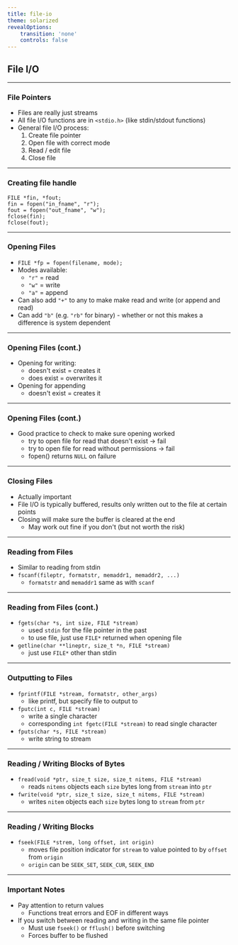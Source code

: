 ```yaml
---
title: file-io
theme: solarized
revealOptions:
    transition: 'none'
    controls: false
---
```


## File I/O

---

### File Pointers

* Files are really just streams
* All file I/O functions are in `<stdio.h>` (like stdin/stdout functions)
* General file I/O process:
    1. Create file pointer
    2. Open file with correct mode
    3. Read / edit file
    4. Close file

---

### Creating file handle

```
FILE *fin, *fout;
fin = fopen("in_fname", "r");
fout = fopen("out_fname", "w");
fclose(fin);
fclose(fout);
```

---

### Opening Files

* `FILE *fp = fopen(filename, mode);`
* Modes available:
    * `"r"` = read
    * `"w"` = write
    * `"a"` = append
* Can also add `"+"` to any to make make read and write (or append and read)
* Can add `"b"` (e.g. `"rb"` for binary) - whether or not this makes a difference
  is system dependent

---

### Opening Files (cont.)

* Opening for writing:
    * doesn't exist = creates it
    * does exist = overwrites it
* Opening for appending
    * doesn't exist = creates it

---

### Opening Files (cont.)

* Good practice to check to make sure opening worked
    * try to open file for read that doesn't exist -> fail
    * try to open file for read without permissions -> fail
    * fopen() returns `NULL` on failure

---

### Closing Files

* Actually important
* File I/O is typically buffered, results only written out
  to the file at certain points
* Closing will make sure the buffer is cleared at the end
    * May work out fine if you don't (but not worth the risk)

---

### Reading from Files

* Similar to reading from stdin
* `fscanf(fileptr, formatstr, memaddr1, memaddr2, ...)`
    * `formatstr` and `memaddr1` same as with `scanf`

---

### Reading from Files (cont.)

* `fgets(char *s, int size, FILE *stream)`
    * used `stdin` for the file pointer in the past
    * to use file, just use `FILE*` returned when opening file
* `getline(char **lineptr, size_t *n, FILE *stream)`
    * just use `FILE*` other than stdin

----

### Outputting to Files

* `fprintf(FILE *stream, formatstr, other_args)`
    * like printf, but specify file to output to
* `fputc(int c, FILE *stream)`
    * write a single character
    * corresponding `int fgetc(FILE *stream)` to
      read single character
* `fputs(char *s, FILE *stream)`
    * write string to stream

---

### Reading / Writing Blocks of Bytes

* `fread(void *ptr, size_t size, size_t nitems, FILE *stream)`
    * reads `nitems` objects each `size` bytes long from `stream` into `ptr`
* `fwrite(void *ptr, size_t size, size_t nitems, FILE *stream)`
    * writes `nitem` objects each `size` bytes long to `stream` from `ptr`

---

### Reading / Writing Blocks

* `fseek(FILE *strem, long offset, int origin)`
    * moves file position indicator for `stream` to value pointed to by `offset` from `origin`
    * `origin` can be `SEEK_SET`, `SEEK_CUR`, `SEEK_END`

---

### Important Notes

* Pay attention to return values
    * Functions treat errors and EOF in different ways
* If you switch between reading and writing in the same file pointer
    * Must use `fseek()` or `fflush()` before switching
    * Forces buffer to be flushed
